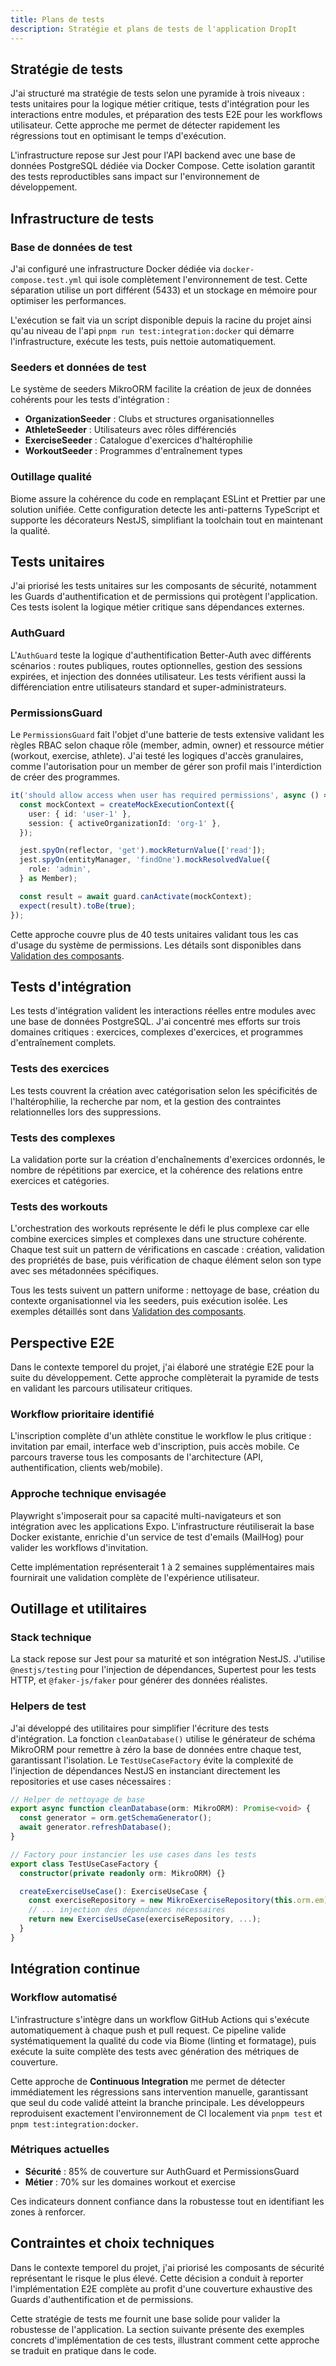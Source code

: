 ```yaml
---
title: Plans de tests
description: Stratégie et plans de tests de l'application DropIt
---
```


## Stratégie de tests

J'ai structuré ma stratégie de tests selon une pyramide à trois niveaux : tests unitaires pour la logique métier critique, tests d'intégration pour les interactions entre modules, et préparation des tests E2E pour les workflows utilisateur. Cette approche me permet de détecter rapidement les régressions tout en optimisant le temps d'exécution.

L'infrastructure repose sur Jest pour l'API backend avec une base de données PostgreSQL dédiée via Docker Compose. Cette isolation garantit des tests reproductibles sans impact sur l'environnement de développement.

## Infrastructure de tests

### Base de données de test

J'ai configuré une infrastructure Docker dédiée via `docker-compose.test.yml` qui isole complètement l'environnement de test. Cette séparation utilise un port différent (5433) et un stockage en mémoire pour optimiser les performances.

L'exécution se fait via un script disponible depuis la racine du projet ainsi qu'au niveau de l'api `pnpm run test:integration:docker` qui démarre l'infrastructure, exécute les tests, puis nettoie automatiquement.

### Seeders et données de test

Le système de seeders MikroORM facilite la création de jeux de données cohérents pour les tests d'intégration :

- **OrganizationSeeder** : Clubs et structures organisationnelles
- **AthleteSeeder** : Utilisateurs avec rôles différenciés
- **ExerciseSeeder** : Catalogue d'exercices d'haltérophilie
- **WorkoutSeeder** : Programmes d'entraînement types

### Outillage qualité

Biome assure la cohérence du code en remplaçant ESLint et Prettier par une solution unifiée. Cette configuration detecte les anti-patterns TypeScript et supporte les décorateurs NestJS, simplifiant la toolchain tout en maintenant la qualité.

## Tests unitaires

J'ai priorisé les tests unitaires sur les composants de sécurité, notamment les Guards d'authentification et de permissions qui protègent l'application. Ces tests isolent la logique métier critique sans dépendances externes.

### AuthGuard

L'`AuthGuard` teste la logique d'authentification Better-Auth avec différents scénarios : routes publiques, routes optionnelles, gestion des sessions expirées, et injection des données utilisateur. Les tests vérifient aussi la différenciation entre utilisateurs standard et super-administrateurs.

### PermissionsGuard

Le `PermissionsGuard` fait l'objet d'une batterie de tests extensive validant les règles RBAC selon chaque rôle (member, admin, owner) et ressource métier (workout, exercise, athlete). J'ai testé les logiques d'accès granulaires, comme l'autorisation pour un member de gérer son profil mais l'interdiction de créer des programmes.

```typescript
it('should allow access when user has required permissions', async () => {
  const mockContext = createMockExecutionContext({
    user: { id: 'user-1' },
    session: { activeOrganizationId: 'org-1' },
  });

  jest.spyOn(reflector, 'get').mockReturnValue(['read']);
  jest.spyOn(entityManager, 'findOne').mockResolvedValue({
    role: 'admin',
  } as Member);

  const result = await guard.canActivate(mockContext);
  expect(result).toBe(true);
});
```

Cette approche couvre plus de 40 tests unitaires validant tous les cas d'usage du système de permissions. Les détails sont disponibles dans [Validation des composants](/tests/validation/).

## Tests d'intégration

Les tests d'intégration valident les interactions réelles entre modules avec une base de données PostgreSQL. J'ai concentré mes efforts sur trois domaines critiques : exercices, complexes d'exercices, et programmes d'entraînement complets.

### Tests des exercices

Les tests couvrent la création avec catégorisation selon les spécificités de l'haltérophilie, la recherche par nom, et la gestion des contraintes relationnelles lors des suppressions.

### Tests des complexes

La validation porte sur la création d'enchaînements d'exercices ordonnés, le nombre de répétitions par exercice, et la cohérence des relations entre exercices et catégories.

### Tests des workouts

L'orchestration des workouts représente le défi le plus complexe car elle combine exercices simples et complexes dans une structure cohérente. Chaque test suit un pattern de vérifications en cascade : création, validation des propriétés de base, puis vérification de chaque élément selon son type avec ses métadonnées spécifiques.

Tous les tests suivent un pattern uniforme : nettoyage de base, création du contexte organisationnel via les seeders, puis exécution isolée. Les exemples détaillés sont dans [Validation des composants](/tests/validation/).

## Perspective E2E

Dans le contexte temporel du projet, j'ai élaboré une stratégie E2E pour la suite du développement. Cette approche complèterait la pyramide de tests en validant les parcours utilisateur critiques.

### Workflow prioritaire identifié

L'inscription complète d'un athlète constitue le workflow le plus critique : invitation par email, interface web d'inscription, puis accès mobile. Ce parcours traverse tous les composants de l'architecture (API, authentification, clients web/mobile).

### Approche technique envisagée

Playwright s'imposerait pour sa capacité multi-navigateurs et son intégration avec les applications Expo. L'infrastructure réutiliserait la base Docker existante, enrichie d'un service de test d'emails (MailHog) pour valider les workflows d'invitation.

Cette implémentation représenterait 1 à 2 semaines supplémentaires mais fournirait une validation complète de l'expérience utilisateur.

## Outillage et utilitaires

### Stack technique

La stack repose sur Jest pour sa maturité et son intégration NestJS. J'utilise `@nestjs/testing` pour l'injection de dépendances, Supertest pour les tests HTTP, et `@faker-js/faker` pour générer des données réalistes.

### Helpers de test

J'ai développé des utilitaires pour simplifier l'écriture des tests d'intégration. La fonction `cleanDatabase()` utilise le générateur de schéma MikroORM pour remettre à zéro la base de données entre chaque test, garantissant l'isolation. Le `TestUseCaseFactory` évite la complexité de l'injection de dépendances NestJS en instanciant directement les repositories et use cases nécessaires :

```typescript
// Helper de nettoyage de base
export async function cleanDatabase(orm: MikroORM): Promise<void> {
  const generator = orm.getSchemaGenerator();
  await generator.refreshDatabase();
}

// Factory pour instancier les use cases dans les tests
export class TestUseCaseFactory {
  constructor(private readonly orm: MikroORM) {}

  createExerciseUseCase(): ExerciseUseCase {
    const exerciseRepository = new MikroExerciseRepository(this.orm.em);
    // ... injection des dépendances nécessaires
    return new ExerciseUseCase(exerciseRepository, ...);
  }
}
```

## Intégration continue

### Workflow automatisé

L'infrastructure s'intègre dans un workflow GitHub Actions qui s'exécute automatiquement à chaque push et pull request. Ce pipeline valide systématiquement la qualité du code via Biome (linting et formatage), puis exécute la suite complète des tests avec génération des métriques de couverture.

Cette approche de **Continuous Integration** me permet de détecter immédiatement les régressions sans intervention manuelle, garantissant que seul du code validé atteint la branche principale. Les développeurs reproduisent exactement l'environnement de CI localement via `pnpm test` et `pnpm test:integration:docker`.

### Métriques actuelles

- **Sécurité** : 85% de couverture sur AuthGuard et PermissionsGuard
- **Métier** : 70% sur les domaines workout et exercise

Ces indicateurs donnent confiance dans la robustesse tout en identifiant les zones à renforcer.

## Contraintes et choix techniques

Dans le contexte temporel du projet, j'ai priorisé les composants de sécurité représentant le risque le plus élevé. Cette décision a conduit à reporter l'implémentation E2E complète au profit d'une couverture exhaustive des Guards d'authentification et de permissions.

Cette stratégie de tests me fournit une base solide pour valider la robustesse de l'application. La section suivante présente des exemples concrets d'implémentation de ces tests, illustrant comment cette approche se traduit en pratique dans le code.